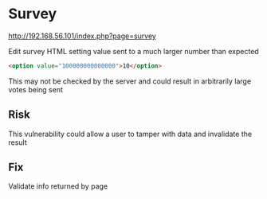 # Survey

http://192.168.56.101/index.php?page=survey

Edit survey HTML setting value sent to a much larger number than expected

```html
<option value="100000000000000">10</option>
```

This may not be checked by the server and could result in arbitrarily large votes being sent

## Risk

This vulnerability could allow a user to tamper with data and invalidate the result

## Fix

Validate info returned by page
